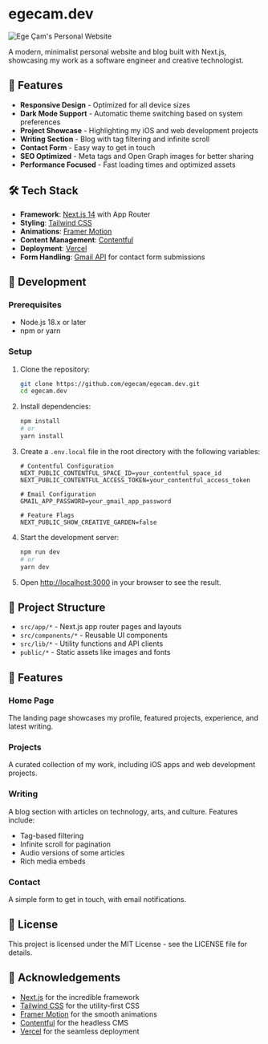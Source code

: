 # egecam.dev

![Ege Çam's Personal Website](public/og-image.jpg)

A modern, minimalist personal website and blog built with Next.js, showcasing my work as a software engineer and creative technologist.

## 🚀 Features

- **Responsive Design** - Optimized for all device sizes
- **Dark Mode Support** - Automatic theme switching based on system preferences
- **Project Showcase** - Highlighting my iOS and web development projects
- **Writing Section** - Blog with tag filtering and infinite scroll
- **Contact Form** - Easy way to get in touch
- **SEO Optimized** - Meta tags and Open Graph images for better sharing
- **Performance Focused** - Fast loading times and optimized assets

## 🛠️ Tech Stack

- **Framework**: [Next.js 14](https://nextjs.org/) with App Router
- **Styling**: [Tailwind CSS](https://tailwindcss.com/)
- **Animations**: [Framer Motion](https://www.framer.com/motion/)
- **Content Management**: [Contentful](https://www.contentful.com/)
- **Deployment**: [Vercel](https://vercel.com/)
- **Form Handling**: [Gmail API](https://developers.google.com/gmail/api) for contact form submissions

## 🔧 Development

### Prerequisites

- Node.js 18.x or later
- npm or yarn

### Setup

1. Clone the repository:

   ```bash
   git clone https://github.com/egecam/egecam.dev.git
   cd egecam.dev
   ```

2. Install dependencies:

   ```bash
   npm install
   # or
   yarn install
   ```

3. Create a `.env.local` file in the root directory with the following variables:

   ```
   # Contentful Configuration
   NEXT_PUBLIC_CONTENTFUL_SPACE_ID=your_contentful_space_id
   NEXT_PUBLIC_CONTENTFUL_ACCESS_TOKEN=your_contentful_access_token

   # Email Configuration
   GMAIL_APP_PASSWORD=your_gmail_app_password

   # Feature Flags
   NEXT_PUBLIC_SHOW_CREATIVE_GARDEN=false
   ```

4. Start the development server:

   ```bash
   npm run dev
   # or
   yarn dev
   ```

5. Open [http://localhost:3000](http://localhost:3000) in your browser to see the result.

## 📝 Project Structure

- `src/app/*` - Next.js app router pages and layouts
- `src/components/*` - Reusable UI components
- `src/lib/*` - Utility functions and API clients
- `public/*` - Static assets like images and fonts

## 📱 Features

### Home Page

The landing page showcases my profile, featured projects, experience, and latest writing.

### Projects

A curated collection of my work, including iOS apps and web development projects.

### Writing

A blog section with articles on technology, arts, and culture. Features include:

- Tag-based filtering
- Infinite scroll for pagination
- Audio versions of some articles
- Rich media embeds

### Contact

A simple form to get in touch, with email notifications.

## 📄 License

This project is licensed under the MIT License - see the LICENSE file for details.

## 🙏 Acknowledgements

- [Next.js](https://nextjs.org/) for the incredible framework
- [Tailwind CSS](https://tailwindcss.com/) for the utility-first CSS
- [Framer Motion](https://www.framer.com/motion/) for the smooth animations
- [Contentful](https://www.contentful.com/) for the headless CMS
- [Vercel](https://vercel.com/) for the seamless deployment
